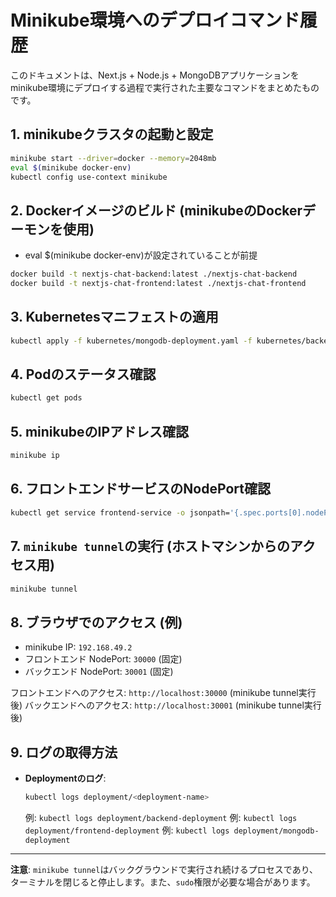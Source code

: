 # Minikube環境へのデプロイコマンド履歴

このドキュメントは、Next.js + Node.js + MongoDBアプリケーションをminikube環境にデプロイする過程で実行された主要なコマンドをまとめたものです。

## 1. minikubeクラスタの起動と設定

```bash
minikube start --driver=docker --memory=2048mb
eval $(minikube docker-env)
kubectl config use-context minikube
```

## 2. Dockerイメージのビルド (minikubeのDockerデーモンを使用)
- eval $(minikube docker-env)が設定されていることが前提

```bash
docker build -t nextjs-chat-backend:latest ./nextjs-chat-backend
docker build -t nextjs-chat-frontend:latest ./nextjs-chat-frontend
```

## 3. Kubernetesマニフェストの適用

```bash
kubectl apply -f kubernetes/mongodb-deployment.yaml -f kubernetes/backend-deployment.yaml -f kubernetes/frontend-deployment.yaml
```

## 4. Podのステータス確認

```bash
kubectl get pods
```

## 5. minikubeのIPアドレス確認

```bash
minikube ip
```

## 6. フロントエンドサービスのNodePort確認

```bash
kubectl get service frontend-service -o jsonpath='{.spec.ports[0].nodePort}' | grep -E [0-9]+
```

## 7. `minikube tunnel`の実行 (ホストマシンからのアクセス用)

```bash
minikube tunnel
```

## 8. ブラウザでのアクセス (例)

*   minikube IP: `192.168.49.2`
*   フロントエンド NodePort: `30000` (固定)
*   バックエンド NodePort: `30001` (固定)

フロントエンドへのアクセス: `http://localhost:30000` (minikube tunnel実行後)
バックエンドへのアクセス: `http://localhost:30001` (minikube tunnel実行後)

## 9. ログの取得方法

*   **Deploymentのログ**:
    ```bash
    kubectl logs deployment/<deployment-name>
    ```
    例: `kubectl logs deployment/backend-deployment`
    例: `kubectl logs deployment/frontend-deployment`
    例: `kubectl logs deployment/mongodb-deployment`

---

**注意**: `minikube tunnel`はバックグラウンドで実行され続けるプロセスであり、ターミナルを閉じると停止します。また、`sudo`権限が必要な場合があります。
